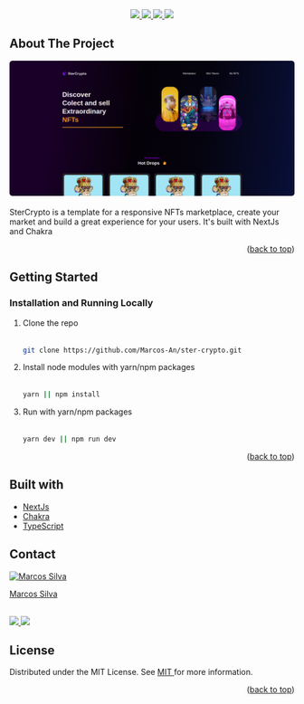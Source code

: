 <div id="top"></div>

<div align="center">
   <a href="#">
      <img src="https://img.shields.io/badge/TypeScript-007ACC?style=for-the-badge&logo=typescript&logoColor=white" /> 
  </a>
    <a href="#">
      <img src="https://img.shields.io/badge/Next-black?style=for-the-badge&logo=next.js&logoColor=white" />    
   </a>  
   <a href="#">
      <img src="https://img.shields.io/badge/tailwindcss-%2338B2AC.svg?style=for-the-badge&logo=tailwind-css&logoColor=white" /> 
   </a>  
   <a href="https://www.linkedin.com/in/marcos-antonio-579370160/" target="_blank">
      <img src="https://img.shields.io/badge/LinkedIn-0077B5?style=for-the-badge&logo=linkedin&logoColor=white" />
    </a>
</div>
 

<!-- ABOUT THE PROJECT -->

## About The Project

<a href="" target="_blank">
  <img src="public/screen.png" alt="Logo">
</a> 
<br> 
<br> 
   SterCrypto is a template for a responsive NFTs marketplace, create your market and build a great experience for your users.  It's built with NextJs and Chakra
<br> 

<p align="right">(<a href="#top">back to top</a>)</p>
 
 
<!-- GETTING STARTED -->

## Getting Started

### Installation and Running Locally
 
1. Clone the repo
   ```bash
   
   git clone https://github.com/Marcos-An/ster-crypto.git
   
   ```
2. Install node modules with yarn/npm packages
   ```bash
   
   yarn || npm install 
   
   ```
   
3. Run with yarn/npm packages
   ```bash
   
   yarn dev || npm run dev 
   
   ```  
 
<p align="right">(<a href="#top">back to top</a>)</p>
 
 
## Built with

-   [NextJs](https://nextjs.org/) 
-   [Chakra](https://chakra-ui.com/)
-   [TypeScript](https://www.typescriptlang.org/) 

<!-- CONTACT -->

## Contact
<a href="https://www.linkedin.com/in/marcos-antonio-579370160/" target="_blank">
  <img src="https://avatars.githubusercontent.com/u/42773135?v=4" width="100px" alt="Marcos Silva"/>
  <p>Marcos Silva</p>
</a>
<br /> 
<div >
     <a href="https://www.linkedin.com/in/marcos-antonio-579370160/" target="_blank">
      <img src="https://img.shields.io/badge/LinkedIn-0077B5?style=for-the-badge&logo=linkedin&logoColor=white" />
    </a>
   <a href="mailto:marcos.silva.0556@gmail.com" target="_blank">
      <img src="https://img.shields.io/badge/Gmail-D14836?style=for-the-badge&logo=gmail&logoColor=white" />
    </a>

</div> 

<!-- CONTACT -->

## License

Distributed under the MIT License. See <a href="https://github.com/Marcos-An/noemia/blob/main/LICENSE" target="_blank"> MIT </a> for more information.

<p align="right">(<a href="#top">back to top</a>)</p>


